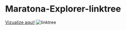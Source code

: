 # Maratona-Explorer-linktree

<a href="https://mariaccarolina.github.io/Linktree/">Vizualize aqui!</a>
![linktree](https://user-images.githubusercontent.com/86030731/187817908-e101b824-0f27-4872-a51f-a605807548d7.png)
